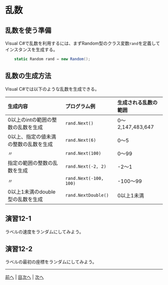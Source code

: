 # 乱数
## 乱数を使う準備
Visual C#で乱数を利用するには、まずRandom型のクラス変数`rand`を定義してインスタンスを生成する。

```cs
    static Random rand = new Random();
```

## 乱数の生成方法
Visual C#では以下のような乱数を生成できる。

|生成内容|プログラム例|生成される乱数の範囲|
|:-------|:-----------|:-------------------|
|0以上のintの範囲の整数の乱数を生成|`rand.Next()`|0～2,147,483,647|
|0以上、指定の値未満の整数の乱数を生成|`rand.Next(6)`|0～5|
|〃|`rand.Next(100)`|0～99|
|指定の範囲の整数の乱数を生成|`rand.Next(-2, 2)`|-2～1|
|〃|`rand.Next(-100, 100)`|-100～99|
|0以上1未満のdouble型の乱数を生成|`rand.NextDouble()`|0以上1未満|

## 演習12-1
ラベルの速度をランダムにしてみよう。

## 演習12-2
ラベルの最初の座標をランダムにしてみよう。

---

[前へ](11.md) | [目次へ](README.md#%E7%9B%AE%E6%AC%A1) | [次へ](13.md)

